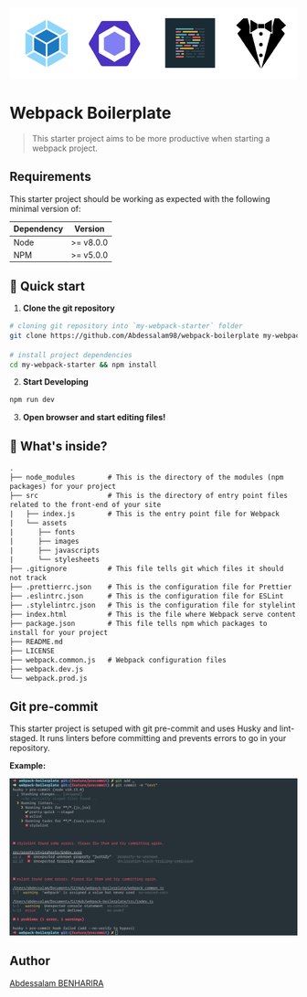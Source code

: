 ![webpack-boilerplate](./ressources/webpack-boilerplate.png)
# Webpack Boilerplate
> This starter project aims to be more productive when starting a webpack project.

## Requirements

This starter project should be working as expected with the following minimal version of:

| Dependency |  Version  |
| ---------- | :-------: |
| Node       | >= v8.0.0 |
| NPM        | >= v5.0.0 |


## 🚀 Quick start

1.  **Clone the git repository**

```bash
# cloning git repository into `my-webpack-starter` folder
git clone https://github.com/Abdessalam98/webpack-boilerplate my-webpack-starter

# install project dependencies
cd my-webpack-starter && npm install
```
2.  **Start Developing**

```bash
npm run dev
```

3.  **Open browser and start editing files!**

## 🧐 What's inside?

```
.
├── node_modules        # This is the directory of the modules (npm packages) for your project
├── src                 # This is the directory of entry point files related to the front-end of your site
|   ├── index.js        # This is the entry point file for Webpack
|   └── assets         
|      ├── fonts
|      ├── images
|      ├── javascripts
|      └── stylesheets
├── .gitignore          # This file tells git which files it should not track
├── .prettierrc.json    # This is the configuration file for Prettier
├── .eslintrc.json      # This is the configuration file for ESLint
├── .stylelintrc.json   # This is the configuration file for stylelint
├── index.html          # This is the file where Webpack serve content
├── package.json        # This file tells npm which packages to install for your project
├── README.md
├── LICENSE
├── webpack.common.js   # Webpack configuration files
├── webpack.dev.js
└── webpack.prod.js
```


## Git pre-commit

This starter project is setuped with git pre-commit and uses Husky and lint-staged. It runs linters before committing and prevents errors to go in your repository.

**Example:**

![preview-precommit](./ressources/preview-precommit.png)


## Author
[Abdessalam BENHARIRA](https://abdessalam-benharira.me)